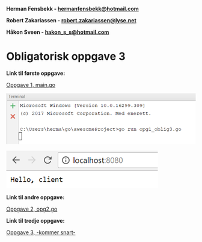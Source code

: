 **Herman Fensbekk - hermanfensbekk@hotmail.com**

**Robert Zakariassen - robert.zakariassen@lyse.net**

**Håkon Sveen - hakon_s_s@hotmail.com**

# Obligatorisk oppgave 3 #

**Link til første oppgave:**


[Oppgave 1, main.go](https://github.com/Robertz25/IT-med-gutta/blob/master/Oblig3/Oppgave1/Oppgave1/main.go)

![Alt text](https://github.com/Robertz25/IT-med-gutta/blob/master/Oblig3/Oppgave1/Oppgave1/op1_3.png)

![Alt text](https://github.com/Robertz25/IT-med-gutta/blob/master/Oblig3/Oppgave1/Oppgave1/opg1_ob3.png)

**Link til andre oppgave:**


[Oppgave 2, opg2.go](https://github.com/Robertz25/IT-med-gutta/blob/master/Oblig3/Oppgave2/opg2.go)



**Link til tredje oppgave:**

[Oppgave 3, -kommer snart-](https://github.com/Robertz25/IT-med-gutta/blob/master/Oblig2/addup.go)



